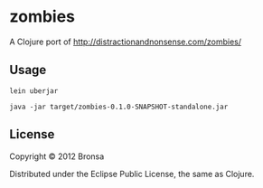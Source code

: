 # zombies

A Clojure port of http://distractionandnonsense.com/zombies/

## Usage

`lein uberjar`

`java -jar target/zombies-0.1.0-SNAPSHOT-standalone.jar`

## License

Copyright © 2012 Bronsa

Distributed under the Eclipse Public License, the same as Clojure.
